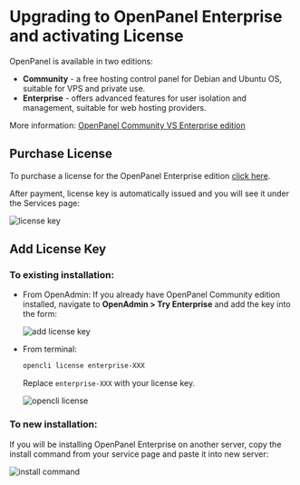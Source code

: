 # Upgrading to OpenPanel Enterprise and activating License

OpenPanel is available in two editions:

- **Community** - a free hosting control panel for Debian and Ubuntu OS, suitable for VPS and private use.
- **Enterprise** - offers advanced features for user isolation and management, suitable for web hosting providers.

More information: [OpenPanel Community VS Enterprise edition](/beta)

## Purchase License

To purchase a license for the OpenPanel Enterprise edition [click here](https://my.openpanel.com/cart.php?a=add&pid=1).

After payment, license key is automatically issued and you will see it under the Services page:

![license key](/static/img/guides/add_license.png)

## Add License Key

### To existing installation:

- From OpenAdmin:
  If you already have OpenPanel Community edition installed, navigate to **OpenAdmin > Try Enterprise** and add the key into the form:
  
  ![add license key](/static/img/guides/add_key.png)

- From terminal:
  ```bash
  opencli license enterprise-XXX
  ```
  Replace `enterprise-XXX` with your license key.
  
  ![opencli license](/static/img/guides/key_command.png)

### To new installation:

If you will be installing OpenPanel Enterprise on another server, copy the install command from your service page and paste it into new server:

![install command](/static/img/guides/key_code.png)
